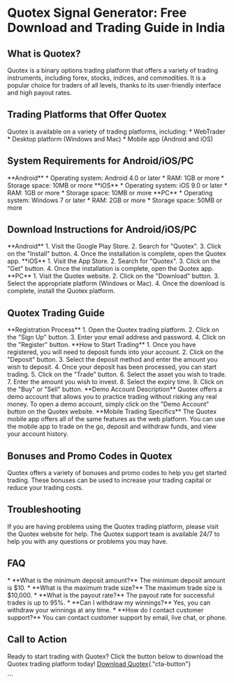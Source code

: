 # Quotex Signal Generator: Free Download and Trading Guide in India

## What is Quotex?

Quotex is a binary options trading platform that offers a variety of
trading instruments, including forex, stocks, indices, and commodities.
It is a popular choice for traders of all levels, thanks to its
user-friendly interface and high payout rates.

## Trading Platforms that Offer Quotex

Quotex is available on a variety of trading platforms, including: \*
WebTrader \* Desktop platform (Windows and Mac) \* Mobile app (Android
and iOS)

## System Requirements for Android/iOS/PC

\*\*Android\*\* \* Operating system: Android 4.0 or later \* RAM: 1GB or
more \* Storage space: 10MB or more \*\*iOS\*\* \* Operating system: iOS
9.0 or later \* RAM: 1GB or more \* Storage space: 10MB or more
\*\*PC\*\* \* Operating system: Windows 7 or later \* RAM: 2GB or more
\* Storage space: 50MB or more

## Download Instructions for Android/iOS/PC

\*\*Android\*\* 1. Visit the Google Play Store. 2. Search for
"Quotex". 3. Click on the "Install" button. 4. Once the
installation is complete, open the Quotex app. \*\*iOS\*\* 1. Visit the
App Store. 2. Search for "Quotex". 3. Click on the "Get"
button. 4. Once the installation is complete, open the Quotex app.
\*\*PC\*\* 1. Visit the Quotex website. 2. Click on the "Download"
button. 3. Select the appropriate platform (Windows or Mac). 4. Once the
download is complete, install the Quotex platform.

## Quotex Trading Guide

\*\*Registration Process\*\* 1. Open the Quotex trading platform. 2.
Click on the "Sign Up" button. 3. Enter your email address and
password. 4. Click on the "Register" button. \*\*How to Start
Trading\*\* 1. Once you have registered, you will need to deposit funds
into your account. 2. Click on the "Deposit" button. 3. Select the
deposit method and enter the amount you wish to deposit. 4. Once your
deposit has been processed, you can start trading. 5. Click on the
"Trade" button. 6. Select the asset you wish to trade. 7. Enter
the amount you wish to invest. 8. Select the expiry time. 9. Click on
the "Buy" or "Sell" button. \*\*Demo Account Description\*\*
Quotex offers a demo account that allows you to practice trading without
risking any real money. To open a demo account, simply click on the
"Demo Account" button on the Quotex website. \*\*Mobile Trading
Specifics\*\* The Quotex mobile app offers all of the same features as
the web platform. You can use the mobile app to trade on the go, deposit
and withdraw funds, and view your account history.

## Bonuses and Promo Codes in Quotex

Quotex offers a variety of bonuses and promo codes to help you get
started trading. These bonuses can be used to increase your trading
capital or reduce your trading costs.

## Troubleshooting

If you are having problems using the Quotex trading platform, please
visit the Quotex website for help. The Quotex support team is available
24/7 to help you with any questions or problems you may have.

## FAQ

\* \*\*What is the minimum deposit amount?\*\* The minimum deposit
amount is \$10. \* \*\*What is the maximum trade size?\*\* The maximum
trade size is \$10,000. \* \*\*What is the payout rate?\*\* The payout
rate for successful trades is up to 95%. \* \*\*Can I withdraw my
winnings?\*\* Yes, you can withdraw your winnings at any time. \*
\*\*How do I contact customer support?\*\* You can contact customer
support by email, live chat, or phone.

## Call to Action

Ready to start trading with Quotex? Click the button below to download
the Quotex trading platform today! [Download
Quotex](\%22https://traff.sbs/brokerqxsignup\%22){."cta-button"}

\`\`\`

